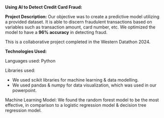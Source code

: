 **Using AI to Detect Credit Card Fraud:**

**Project Description:**
Our objective was to create a predictive model utilizing a provided dataset. It is able to discern fraudulent transactions based on variables such as transaction amount, card number, etc. We optimized the model to have a **96% accuracy** in detecting fraud.

This is a collaborative project completed in the Western Datathon 2024. 

**Technologies Used:**

Languages used: Python

Libraries used: 
- We used scikit libraries for machine learning & data modelling.
- We used pandas & numpy for data visualization, which was used in our powerpoint.

Machine Learning Model: We found the random forest model to be the most effective, in comparison to a logistic regression model & decision tree regression model.


